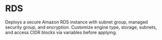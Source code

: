 # RDS

Deploys a secure Amazon RDS instance with subnet group, managed security group, and encryption. Customize engine type, storage, subnets, and access CIDR blocks via variables before applying.
